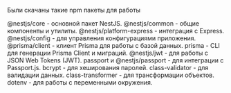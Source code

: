 Были скачаны такие npm пакеты для работы 

@nestjs/core - основной пакет NestJS.
@nestjs/common - общие компоненты и утилиты.
@nestjs/platform-express - интеграция с Express.
@nestjs/config - для управления конфигурациями приложения.
@prisma/client - клиент Prisma для работы с базой данных.
prisma - CLI для генерации Prisma Client и миграций.
@nestjs/jwt - для работы с JSON Web Tokens (JWT).
passport и @nestjs/passport - для интеграции с Passport.js.
bcrypt - для хеширования паролей.
class-validator - для валидации данных.
class-transformer - для трансформации объектов.
dotenv - для работы с переменными окружения.